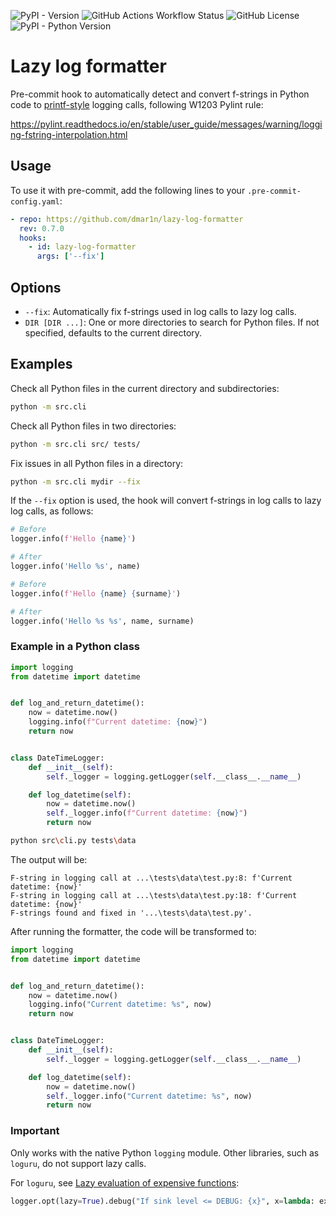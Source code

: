 ![PyPI - Version](https://img.shields.io/pypi/v/lazy-log-formatter) 
![GitHub Actions Workflow Status](https://img.shields.io/github/actions/workflow/status/dmar1n/lazy-log-formatter/.github%2Fworkflows%2Frelease.yaml)
![GitHub License](https://img.shields.io/github/license/dmar1n/lazy-log-formatter)
![PyPI - Python Version](https://img.shields.io/pypi/pyversions/lazy-log-formatter)

# Lazy log formatter

Pre-commit hook to automatically detect and convert f-strings in Python code to 
[printf-style](https://docs.python.org/3/library/stdtypes.html#printf-style-string-formatting) logging calls,
following W1203 Pylint rule:

https://pylint.readthedocs.io/en/stable/user_guide/messages/warning/logging-fstring-interpolation.html

## Usage

To use it with pre-commit, add the following lines to your `.pre-commit-config.yaml`:

```yaml
- repo: https://github.com/dmar1n/lazy-log-formatter
  rev: 0.7.0
  hooks:
    - id: lazy-log-formatter
      args: ['--fix']
```

## Options

- `--fix`: Automatically fix f-strings used in log calls to lazy log calls.
- `DIR [DIR ...]`: One or more directories to search for Python files. If not specified, defaults to the current directory.

## Examples

Check all Python files in the current directory and subdirectories:

```sh
python -m src.cli
```

Check all Python files in two directories:

```sh
python -m src.cli src/ tests/
```

Fix issues in all Python files in a directory:

```sh
python -m src.cli mydir --fix
```

If the `--fix` option is used, the hook will convert f-strings in log calls to lazy log calls, as follows:

```python
# Before
logger.info(f'Hello {name}')

# After
logger.info('Hello %s', name)
```

```python
# Before
logger.info(f'Hello {name} {surname}')

# After
logger.info('Hello %s %s', name, surname)
```

### Example in a Python class

```python
import logging
from datetime import datetime


def log_and_return_datetime():
    now = datetime.now()
    logging.info(f"Current datetime: {now}")
    return now


class DateTimeLogger:
    def __init__(self):
        self._logger = logging.getLogger(self.__class__.__name__)

    def log_datetime(self):
        now = datetime.now()
        self._logger.info(f"Current datetime: {now}")
        return now
```

```bash
python src\cli.py tests\data
```

The output will be:

```text
F-string in logging call at ...\tests\data\test.py:8: f'Current datetime: {now}'
F-string in logging call at ...\tests\data\test.py:18: f'Current datetime: {now}'
F-strings found and fixed in '...\tests\data\test.py'.
```

After running the formatter, the code will be transformed to:

```python
import logging
from datetime import datetime


def log_and_return_datetime():
    now = datetime.now()
    logging.info("Current datetime: %s", now)
    return now


class DateTimeLogger:
    def __init__(self):
        self._logger = logging.getLogger(self.__class__.__name__)

    def log_datetime(self):
        now = datetime.now()
        self._logger.info("Current datetime: %s", now)
        return now
```

### Important

Only works with the native Python `logging` module. Other libraries, such as `loguru`, do not support lazy calls.

For `loguru`, see [Lazy evaluation of expensive functions](https://loguru.readthedocs.io/en/stable/overview.html#lazy-evaluation-of-expensive-functions):

```python
logger.opt(lazy=True).debug("If sink level <= DEBUG: {x}", x=lambda: expensive_function(2**64))
```
